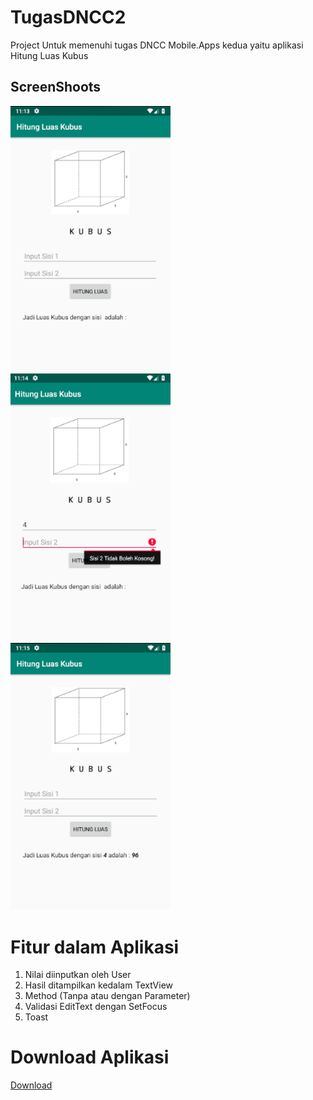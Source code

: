 # TugasDNCC2
Project Untuk memenuhi tugas DNCC Mobile.Apps kedua yaitu aplikasi Hitung Luas Kubus

## ScreenShoots
<img src="https://github.com/dmspt/TugasDNCC2/blob/master/screenshoot/1.png" width=256/>&nbsp;
<img src="https://github.com/dmspt/TugasDNCC2/blob/master/screenshoot/2.png" width=256/>&nbsp;
<img src="https://github.com/dmspt/TugasDNCC2/blob/master/screenshoot/3.png" width=256/>&nbsp;

# Fitur dalam Aplikasi
1. Nilai diinputkan oleh User
2. Hasil ditampilkan kedalam TextView
3. Method (Tanpa atau dengan Parameter) 
4. Validasi EditText dengan SetFocus
5. Toast

# Download Aplikasi
<a href="https://github.com/dmspt/TugasDNCC2/raw/master/apk/Hitung%20Luas%20Kubus.apk">Download<a/>
